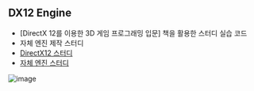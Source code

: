 ## DX12 Engine
- [DirectX 12를 이용한 3D 게임 프로그래밍 입문] 책을 활용한 스터디 실습 코드
- 자체 엔진 제작 스터디
- [DirectX12 스터디](https://www.notion.so/DirectX12-52e3fa24236e4330af9547a89c6f11bf)
- [자체 엔진 스터디](https://www.notion.so/6b270feb2bbe45a9aaeedfb9468fb070)

![image](https://user-images.githubusercontent.com/26589915/180797754-fcddb792-4b5e-4586-8e58-4b79ac781a94.png)
